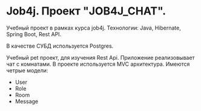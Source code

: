 # Job4j. Проект "JOB4J_CHAT".

Учебный проект в рамках курса job4j.
Технологии: Java, Hibernate, Spring Boot, Rest API.

В качестве СУБД используется Postgres.

Учебный pet проект, для изучения Rest Api.
Приложение реализовывает чат c комнатами.
В проекте используется MVC архитектура. 
Имеются четрые модели:
* User
* Role
* Room
* Message
 







